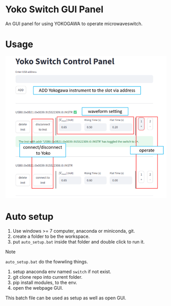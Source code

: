 # Yoko Switch GUI Panel
An GUI panel for using YOKOGAWA to operate microwaveswitch.

# Usage
![alt text](image.png)

# Auto setup
1. Use windows >= 7 computer, anaconda or miniconda, git.
2. create a folder to be the workspace.
3. put `auto_setup.bat` inside that folder and double click to run it.

> [!Note]
> `auto_setup.bat` do the fowwling things.
> 1. setup anaconda env named `switch` if not exist.
> 2. git clone repo into current folder.
> 3. pip install modules, to the env.
> 4. open the webpage GUI.
>
> This batch file can be used as setup as well as open GUI.